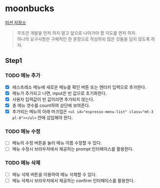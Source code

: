 # moonbucks

[미션 저장소](https://github.com/blackcoffee-study/moonbucks-menu)

> 무조건 개발을 먼저 하지 말고 앞으로 나아가야 할 지도를 먼저 하자.  
> 하나의 요구사항은 구체적인 한 문장으로 작성하되 많은 것들을 담지 않도록 하자.

## Step1

### TODO 메뉴 추가

- [x] 에스프레소 메뉴에 새로운 메뉴를 확인 버튼 또는 엔터키 입력으로 추가한다.
- [x] 메뉴가 추가되고 나면, input은 빈 값으로 초기화한다.
- [x] 사용자 입력값이 빈 값이라면 추가되지 않는다.
- [x] 총 메뉴 갯수를 count하여 상단에 보여준다.
- [x] 추가되는 메뉴의 아래 마크업은 `<ul id="espresso-menu-list" class="mt-3 pl-0"></ul>` 안에 삽입해야 한다.

### TODO 메뉴 수정

- [ ] 메뉴의 수정 버튼을 눌러 메뉴 이름 수정할 수 있다.
- [ ] 메뉴 수정시 브라우저에서 제공하는 prompt 인터페이스를 활용한다.

### TODO 메뉴 삭제

- [ ] 메뉴 삭제 버튼을 이용하여 메뉴 삭제할 수 있다.
- [ ] 메뉴 삭제시 브라우저에서 제공하는 confirm 인터페이스를 활용한다.
